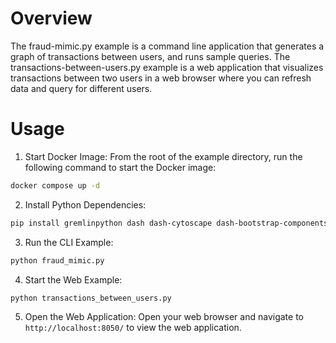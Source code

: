 # Overview

The fraud-mimic.py example is a command line application
that generates a graph of transactions between users, and runs sample queries.
The transactions-between-users.py example is a web application that
visualizes transactions between two users in a web browser where you can
refresh data and query for different users.

# Usage

1. Start Docker Image:
From the root of the example directory, run the following command to start the Docker image:
```bash
docker compose up -d
```
2. Install Python Dependencies:
```bash
pip install gremlinpython dash dash-cytoscape dash-bootstrap-components
```
3. Run the CLI Example:
```bash
python fraud_mimic.py
```
4. Start the Web Example:
```bash
python transactions_between_users.py
```
5. Open the Web Application:
   Open your web browser and navigate to `http://localhost:8050/` to view the web application.